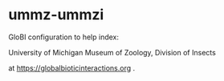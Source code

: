 # ummz-ummzi

GloBI configuration to help index:

University of Michigan Museum of Zoology, Division of Insects

at https://globalbioticinteractions.org .
